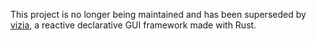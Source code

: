 
This project is no longer being maintained and has been superseded by [vizia](https://github.com/geom3trik/VIZIA), a reactive declarative GUI framework made with Rust.

